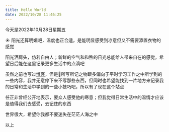 ```yaml
---
title: Hello World
date: 2022/10/28 11:46:25
---
```

今天是2022年10月28日星期五

☀️ 阳光还算明媚吧，温度也正合适，是能明显感受到凉意但又不需要添置衣物的感觉

阳光洒肩头，仿若自由人；新鲜的空气和和煦的日光总能给人带来自在的感觉，希望日后能在这里记录更多生活中的点滴吧

虽然之前也写过[博客](https://oxdl.cn)，但是📝所写所记之物跟多偏向于平时学习工作之中所学到的一些内容，我并无意停下来不写那些东西，但同时也希望能找到一片地方来记录我的日常和生活中学到的一些小技巧吧，所以有了现在这个站点

任正非曾经公开地表示，要众人感受他的寒意；但我觉得日常生活中的温情才应该是值得我们去感受，去记住的东西

世界很大，希望你我都不要迷失在茫茫人海之中

以上
